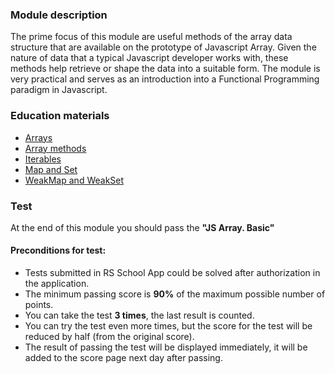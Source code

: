 ### Module description
The prime focus of this module are useful methods of the array data structure that are available on the prototype of Javascript Array. Given the nature of data that a typical Javascript developer works with, these methods help retrieve or shape the data into a suitable form. The module is very practical and serves as an introduction into a Functional Programming paradigm in Javascript.

### Education materials
* [Arrays](https://javascript.info/array)
* [Array methods](https://javascript.info/array-methods)
* [Iterables](https://javascript.info/iterable)
* [Map and Set](https://javascript.info/map-set)
* [WeakMap and WeakSet](https://javascript.info/weakmap-weakset)

### Test
At the end of this module you should pass the **"JS Array. Basic"**

#### Preconditions for test:
* Tests submitted in RS School App could be solved after authorization in the application.
* The minimum passing score is **90%** of the maximum possible number of points.
* You can take the test **3 times**, the last result is counted.
* You can try the test even more times, but the score for the test will be reduced by half (from the original score).
* The result of passing the test will be displayed immediately, it will be added to the score page next day after passing.

